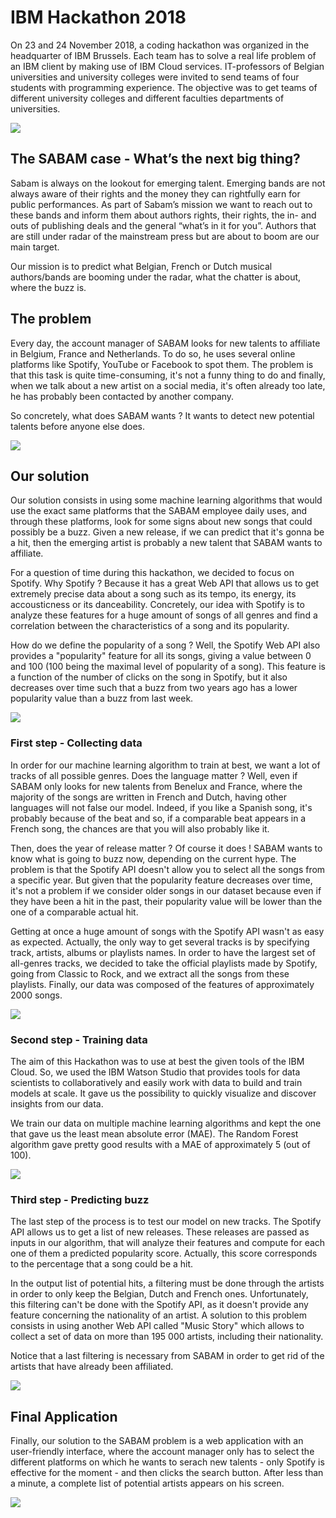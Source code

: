 # IBM Hackathon 2018

On 23 and 24 November 2018, a coding hackathon was organized in the headquarter of IBM Brussels. Each team has to solve a real life problem of an IBM client by making use of IBM Cloud services. IT-professors of Belgian universities and university colleges were invited to send teams of four students with programming experience. The objective was to get teams of different university colleges and different faculties departments of universities.

![](Slides/0_watson.png)


## The SABAM case - What’s the next big thing?

Sabam is always on the lookout for emerging talent. Emerging bands are not always aware of their rights and the money they can rightfully earn for public performances. As part of Sabam’s mission we want to reach out to these bands and inform them about authors rights, their rights, the in- and outs of publishing deals and the general “what’s in it for you”. Authors that are still under radar of the mainstream press but are about to boom are our main target.

Our mission is to predict what Belgian, French or Dutch musical authors/bands are booming under the radar, what the chatter is about, where the buzz is.


## The problem

Every day, the account manager of SABAM looks for new talents to affiliate in Belgium, France and Netherlands. To do so, he uses several online platforms like Spotify, YouTube or Facebook to spot them. The problem is that this task is quite time-consuming, it's not a funny thing to do and finally, when we talk about a new artist on a social media, it's often already too late, he has probably been contacted by another company.

So concretely, what does SABAM wants ? It wants to detect new potential talents before anyone else does.

![](Slides/2_problem.png)


## Our solution

Our solution consists in using some machine learning algorithms that would use the exact same platforms that the SABAM employee daily uses, and through these platforms, look for some signs about new songs that could possibly be a buzz. Given a new release, if we can predict that it's gonna be a hit, then the emerging artist is probably a new talent that SABAM wants to affiliate.

For a question of time during this hackathon, we decided to focus on Spotify. Why Spotify ? Because it has a great Web API that allows us to get extremely precise data about a song such as its tempo, its energy, its accousticness or its danceability. Concretely, our idea with Spotify is to analyze these features for a huge amount of songs of all genres and find a correlation between the characteristics of a song and its popularity.

How do we define the popularity of a song ? Well, the Spotify Web API also provides a "popularity" feature for all its songs, giving a value between 0 and 100 (100 being the maximal level of popularity of a song). This feature is a function of the number of clicks on the song in Spotify, but it also decreases over time such that a buzz from two years ago has a lower popularity value than a buzz from last week.

![](Slides/4_solution(1).png)


### First step - Collecting data

In order for our machine learning algorithm to train at best, we want a lot of tracks of all possible genres. Does the language matter ? Well, even if SABAM only looks for new talents from Benelux and France, where the majority of the songs are written in French and Dutch, having other languages will not false our model. Indeed, if you like a Spanish song, it's probably because of the beat and so, if a comparable beat appears in a French song, the chances are that you will also probably like it.

Then, does the year of release matter ? Of course it does ! SABAM wants to know what is going to buzz now, depending on the current hype. The problem is that the Spotify API doesn't allow you to select all the songs from a specific year. But given that the popularity feature decreases over time, it's not a problem if we consider older songs in our dataset because even if they have been a hit in the past, their popularity value will be lower than the one of a comparable actual hit.

Getting at once a huge amount of songs with the Spotify API wasn't as easy as expected. Actually, the only way to get several tracks is by specifying track, artists, albums or playlists names. In order to have the largest set of all-genres tracks, we decided to take the official playlists made by Spotify, going from Classic to Rock, and we extract all the songs from these playlists. Finally, our data was composed of the features of approximately 2000 songs.

![](Slides/5_collect.png)


### Second step - Training data

The aim of this Hackathon was to use at best the given tools of the IBM Cloud. So, we used the IBM Watson Studio that provides tools for data scientists to collaboratively and easily work with data to build and train models at scale. It gave us the possibility to quickly visualize and discover insights from our data.

We train our data on multiple machine learning algorithms and kept the one that gave us the least mean absolute error (MAE). The Random Forest algorithm gave pretty good results with a MAE of approximately 5 (out of 100).

![](Slides/6_train.png)


### Third step - Predicting buzz
The last step of the process is to test our model on new tracks. The Spotify API allows us to get a list of new releases. These releases are passed as inputs in our algorithm, that will analyze their features and compute for each one of them a predicted popularity score. Actually, this score corresponds to the percentage that a song could be a hit.

In the output list of potential hits, a filtering must be done through the artists in order to only keep the Belgian, Dutch and French ones. Unfortunately, this filtering can't be done with the Spotify API, as it doesn't provide any feature concerning the nationality of an artist. A solution to this problem consists in using another Web API called "Music Story" which allows to collect a set of data on more than 195 000 artists, including their nationality.

Notice that a last filtering is necessary from SABAM in order to get rid of the artists that have already been affiliated.

![](Slides/7_predict.png)


## Final Application

Finally, our solution to the SABAM problem is a web application with an user-friendly interface, where the account manager only has to select the different platforms on which he wants to serach new talents - only Spotify is effective for the moment - and then clicks the search button. After less than a minute, a complete list of potential artists appears on his screen.

![](Slides/8_app.png)
